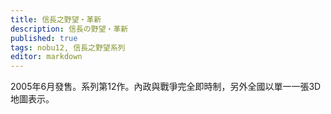 ```yaml
---
title: 信長之野望・革新
description: 信長の野望・革新
published: true
tags: nobu12, 信長之野望系列
editor: markdown
---
```


2005年6月發售。系列第12作。內政與戰爭完全即時制，另外全國以單一一張3D地圖表示。
